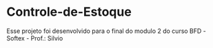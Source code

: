 # Controle-de-Estoque
Esse projeto foi desenvolvido para o final do modulo 2 do curso BFD -Softex - Prof.: Silvio 
